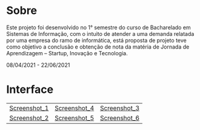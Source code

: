 # Sobre

Este projeto foi desenvolvido no 1° semestre do curso de Bacharelado em Sistemas de Informação, com o intuito de atender a uma demanda relatada por uma empresa do ramo de informática, está proposta de projeto teve como objetivo a conclusão e obtenção de nota da matéria de Jornada de Aprendizagem – Startup, Inovação e Tecnologia.

08/04/2021 - 22/06/2021

# Interface

| | | |
|:-------------------------:|:-------------------------:|:-------------------------:|
| [Screenshot_1](https://user-images.githubusercontent.com/79884348/120723660-8df31500-c4a8-11eb-935b-0739aa622e85.png) | [Screenshot_4](https://user-images.githubusercontent.com/79884348/120723674-93505f80-c4a8-11eb-9b99-e8ade2797afb.png) | [Screenshot_3](https://user-images.githubusercontent.com/79884348/120723671-921f3280-c4a8-11eb-84e1-efb8e5dc7dce.png)
| [Screenshot_2](https://user-images.githubusercontent.com/79884348/120723669-90556f00-c4a8-11eb-9055-c26d5956221a.png) | [Screenshot_5](https://user-images.githubusercontent.com/79884348/120723679-951a2300-c4a8-11eb-8e1b-71740a58037e.png) | [Screenshot_6](https://user-images.githubusercontent.com/79884348/120723685-96e3e680-c4a8-11eb-90aa-8d885a7280de.png)


